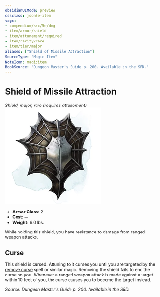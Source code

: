 ```yaml
---
obsidianUIMode: preview
cssclass: json5e-item
tags:
- compendium/src/5e/dmg
- item/armor/shield
- item/attunement/required
- item/rarity/rare
- item/tier/major
aliases: ["Shield of Missile Attraction"]
SourceType: "Magic Item"
NoteIcon: magicitem
BookSource: "Dungeon Master's Guide p. 200. Available in the SRD."
---
```

# Shield of Missile Attraction
*Shield, major, rare (requires attunement)*  
![](https://raw.githubusercontent.com/5etools-mirror-2/5etools-img/main/items/DMG/Shield%20of%20Missile%20Attraction.webp#right)  

- **Armor Class**: 2
- **Cost**: ⏤
- **Weight**: 6.0 lbs.

While holding this shield, you have resistance to damage from ranged weapon attacks.

## Curse

This shield is cursed. Attuning to it curses you until you are targeted by the [remove curse](/2-Mechanics/CLI/spells/remove-curse.md) spell or similar magic. Removing the shield fails to end the curse on you. Whenever a ranged weapon attack is made against a target within 10 feet of you, the curse causes you to become the target instead.

*Source: Dungeon Master's Guide p. 200. Available in the SRD.*